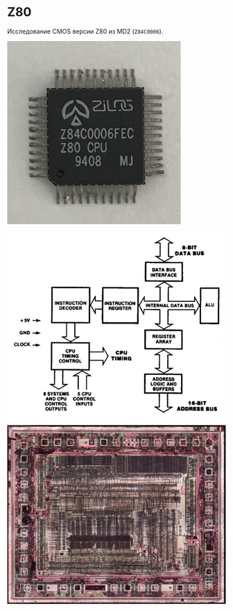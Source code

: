 # Z80

Исследование CMOS версии Z80 из MD2 (`Z84C0006`).

![z80_package](imgstore/z80_package.jpg)

![z80_block](imgstore/z80_block.jpg)

![Z80_m2_Fused_sm](imgstore/Z80_m2_Fused_sm.jpg)
